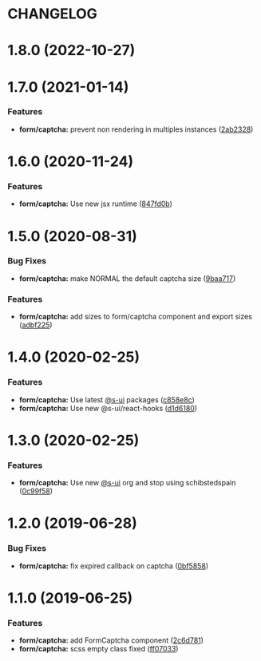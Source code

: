 # CHANGELOG

# 1.8.0 (2022-10-27)



# 1.7.0 (2021-01-14)


### Features

* **form/captcha:** prevent non rendering in multiples instances ([2ab2328](https://github.com/SUI-Components/adevinta-spain-components/commit/2ab2328fb905c8c3a62064fd4a95c29bbe093eed))



# 1.6.0 (2020-11-24)


### Features

* **form/captcha:** Use new jsx runtime ([847fd0b](https://github.com/SUI-Components/adevinta-spain-components/commit/847fd0b7e88ee11ff6bf849ff037c6305d8e19b1))



# 1.5.0 (2020-08-31)


### Bug Fixes

* **form/captcha:** make NORMAL the default captcha size ([9baa717](https://github.com/SUI-Components/adevinta-spain-components/commit/9baa71764a0266606ee3aa88a4770735811c2eb6))


### Features

* **form/captcha:** add sizes to form/captcha component and export sizes ([adbf225](https://github.com/SUI-Components/adevinta-spain-components/commit/adbf225a78e0ed4526fa99cbcb670707bec13ef5))



# 1.4.0 (2020-02-25)


### Features

* **form/captcha:** Use latest [@s-ui](https://github.com/s-ui) packages ([c858e8c](https://github.com/SUI-Components/adevinta-spain-components/commit/c858e8cc845f9193e4ae6668977a0734243fe745))
* **form/captcha:** Use new @s-ui/react-hooks ([d1d6180](https://github.com/SUI-Components/adevinta-spain-components/commit/d1d6180d0a2a7a88e982f1a234ad952fa193d370))



# 1.3.0 (2020-02-25)


### Features

* **form/captcha:** Use new [@s-ui](https://github.com/s-ui) org and stop using schibstedspain ([0c99f58](https://github.com/SUI-Components/adevinta-spain-components/commit/0c99f58be57610d1b5a8a103b91845c2863a4792))



# 1.2.0 (2019-06-28)


### Bug Fixes

* **form/captcha:** fix expired callback on captcha ([0bf5858](https://github.com/SUI-Components/adevinta-spain-components/commit/0bf5858fd62cd12bf54b858403dc055afc31ffc6))



# 1.1.0 (2019-06-25)


### Features

* **form/captcha:** add FormCaptcha component ([2c6d781](https://github.com/SUI-Components/adevinta-spain-components/commit/2c6d7819873961f9d5115fd5fe377c1466b83591))
* **form/captcha:** scss empty class fixed ([ff07033](https://github.com/SUI-Components/adevinta-spain-components/commit/ff0703324bd553dfbc58f1fbf58c8490dfc8192e))



